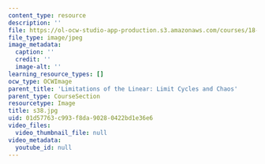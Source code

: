 ```yaml
---
content_type: resource
description: ''
file: https://ol-ocw-studio-app-production.s3.amazonaws.com/courses/18-03sc-differential-equations-fall-2011/01d57763c993f8da90280422bd1e36e6_s38.jpg
file_type: image/jpeg
image_metadata:
  caption: ''
  credit: ''
  image-alt: ''
learning_resource_types: []
ocw_type: OCWImage
parent_title: 'Limitations of the Linear: Limit Cycles and Chaos'
parent_type: CourseSection
resourcetype: Image
title: s38.jpg
uid: 01d57763-c993-f8da-9028-0422bd1e36e6
video_files:
  video_thumbnail_file: null
video_metadata:
  youtube_id: null
---
```

